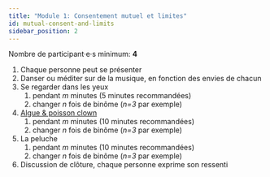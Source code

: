 ```yaml
---
title: "Module 1: Consentement mutuel et limites"
id: mutual-consent-and-limits
sidebar_position: 2
---
```


Nombre de participant·e·s minimum: **4**

1. Chaque personne peut se présenter
1. Danser ou méditer sur de la musique, en fonction des envies de chacun
1. Se regarder dans les yeux
    1. pendant *m* minutes (5 minutes recommandées)
    1. changer *n* fois de binôme (*n=3* par exemple)
1. [Algue & poisson clown](practice/exercices/seaweed-clownfish.md)
    1. pendant *m* minutes (10 minutes recommandées)
    1. changer *n* fois de binôme (*n=3* par exemple)
1. La peluche
    1. pendant *m* minutes (10 minutes recommandées)
    1. changer *n* fois de binôme (*n=3* par exemple)
1. Discussion de clôture, chaque personne exprime son ressenti
